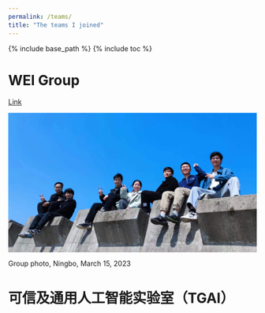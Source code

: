 ```yaml
---
permalink: /teams/
title: "The teams I joined"
---
```


{% include base_path %}
{% include toc %}


WEI Group
======
[Link](https://www.labxing.com/lab/2006/members)

<div style="display:flex;justify-content:center;">
   <img src="/images/WEI1.jpg" width="800" alt="Fig" style="margin:auto;">
</div>

Group photo, Ningbo, March 15, 2023

可信及通用人工智能实验室（TGAI）
======
